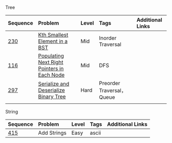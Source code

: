 Tree

| Sequence | Problem | Level | Tags | Additional Links |
| :--- | :--- | :--- | :--- | :--- |
| [230](https://leetcode.com/problems/kth-smallest-element-in-a-bst/description/) | [Kth Smallest Element in a BST](https://legacy.gitbook.com/book/gretchency/leetcode/edit#/edit/master/kth-smallest-element-in-a-bst.md?_k=qtlf4n) | Mid | Inorder Traversal |  |
| [116](https://leetcode.com/problems/populating-next-right-pointers-in-each-node/description/) | [Populating Next Right Pointers in Each Node](https://legacy.gitbook.com/book/gretchency/leetcode/edit#/edit/master/populating-next-right-pointers-in-each-node.md?_k=a4cdti) | Mid | DFS |  |
| [297](https://leetcode.com/problems/serialize-and-deserialize-binary-tree/description/) | [Serialize and Deserialize Binary Tree](https://legacy.gitbook.com/book/gretchency/leetcode/edit#/edit/master/serialize-and-deserialize-binary-tree.md?_k=tc75n9) | Hard | Preorder Traversal，Queue |  |
|  |  |  |  |  |



String

| Sequence | Problem | Level | Tags | Additional Links |
| :--- | :--- | :--- | :--- | :--- |
| [415](https://leetcode.com/problems/add-strings/description/) | Add Strings | Easy | ascii |  |



